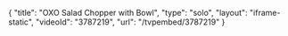{
    "title": "OXO Salad Chopper with Bowl",
    "type": "solo",
    "layout": "iframe-static",
    "videoId": "3787219",
    "url": "\/tvpembed\/3787219"
}